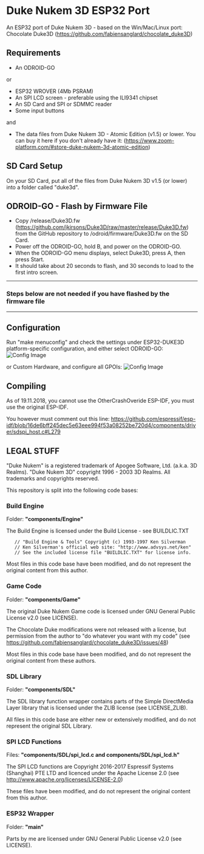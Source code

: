 # Duke Nukem 3D ESP32 Port
An ESP32 port of Duke Nukem 3D - based on the Win/Mac/Linux port: Chocolate Duke3D (https://github.com/fabiensanglard/chocolate_duke3D)

## Requirements
- An ODROID-GO

or

- ESP32 WROVER (4Mb PSRAM)
- An SPI LCD screen - preferable using the ILI9341 chipset
- An SD Card and SPI or SDMMC reader
- Some input buttons

and

- The data files from Duke Nukem 3D - Atomic Edition (v1.5) or lower.  You can buy it here if you don't already have it:
(https://www.zoom-platform.com/#store-duke-nukem-3d-atomic-edition)

## SD Card Setup
On your SD Card, put all of the files from Duke Nukem 3D v1.5 (or lower) into a folder called "duke3d".

## ODROID-GO - Flash by Firmware File
- Copy /release/Duke3D.fw (https://github.com/jkirsons/Duke3D/raw/master/release/Duke3D.fw) from the GitHub repository to /odroid/firmware/Duke3D.fw on the SD Card.
- Power off the ODROID-GO, hold B, and power on the ODROID-GO.
- When the ODROID-GO menu displays, select Duke3D, press A, then press Start.
- It should take about 20 seconds to flash, and 30 seconds to load to the first intro screen.

---------------------------------------------------------------------
### Steps below are not needed if you have flashed by the firmware file
---------------------------------------------------------------------

## Configuration
Run "make menuconfig" and check the settings under ESP32-DUKE3D platform-specific configuration, and either select ODROID-GO:
![Config Image](https://github.com/jkirsons/Duke3D/raw/master/documents/config%20ODROID-GO.png)

or Custom Hardware, and configure all GPOIs:
![Config Image](https://github.com/jkirsons/Duke3D/raw/master/documents/config.png)

## Compiling
As of 19.11.2018, you cannot use the OtherCrashOveride ESP-IDF, you must use the original ESP-IDF.  

You however must comment out this line:
https://github.com/espressif/esp-idf/blob/16de6bff245dec5e63eee994f53a08252be720d4/components/driver/sdspi_host.c#L279

## LEGAL STUFF
"Duke Nukem" is a registered trademark of Apogee Software, Ltd. (a.k.a. 3D Realms).
"Duke Nukem 3D" copyright 1996 - 2003 3D Realms. All trademarks and copyrights reserved.

This repository is split into the following code bases:

### Build Engine
Folder: <b>"components/Engine"</b>

The Build Engine is licensed under the Build License - see BUILDLIC.TXT

       // "Build Engine & Tools" Copyright (c) 1993-1997 Ken Silverman
       // Ken Silverman's official web site: "http://www.advsys.net/ken"
       // See the included license file "BUILDLIC.TXT" for license info.

Most files in this code base have been modified, and do not represent the original content from this author.

### Game Code
Folder: <b>"components/Game"</b>

The original Duke Nukem Game code is licensed under GNU General Public License v2.0 (see LICENSE).

The Chocolate Duke modifications were not released with a license, but permission from the author to "do whatever you want with my code" (see https://github.com/fabiensanglard/chocolate_duke3D/issues/48)

Most files in this code base have been modified, and do not represent the original content from these authors.

### SDL Library
Folder: <b>"components/SDL"</b>

The SDL library function wrapper contains parts of the Simple DirectMedia Layer library that is licensed under the ZLIB license (see LICENSE_ZLIB).  

All files in this code base are either new or extensively modified, and do not represent the original SDL Library.

### SPI LCD Functions
Files: <b>"components/SDL/spi_lcd.c and components/SDL/spi_lcd.h"</b>

The SPI LCD functions are Copyright 2016-2017 Espressif Systems (Shanghai) PTE LTD and licenced under the Apache License 2.0 (see http://www.apache.org/licenses/LICENSE-2.0)

These files have been modified, and do not represent the original content from this author.

### ESP32 Wrapper
Folder: <b>"main"</b>

Parts by me are licensed under GNU General Public License v2.0 (see LICENSE).
